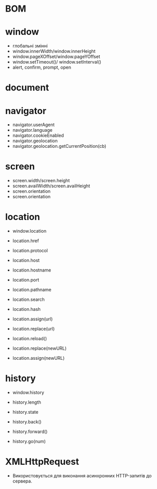 # BOM

# window

-   глобальні змінні
-   window.innerWidth/window.innerHeight
-   window.pageXOffset/window.pageYOffset
-   window.setTimeout()/ window.setInterval()
-   alert, confirm, prompt, open

# document

# navigator

-   navigator.userAgent
-   navigator.language
-   navigator.cookieEnabled
-   navigator.geolocation
-   navigator.geolocation.getCurrentPosition(cb)

# screen

-   screen.width/screen.height
-   screen.availWidth/screen.availHeight
-   screen.orientation
-   screen.orientation

# location

-   window.location

-   location.href
-   location.protocol
-   location.host
-   location.hostname
-   location.port
-   location.pathname
-   location.search
-   location.hash

-   location.assign(url)
-   location.replace(url)
-   location.reload()

-   location.replace(newURL)
-   location.assign(newURL)

# history

-   window.history

-   history.length
-   history.state

-   history.back()
-   history.forward()
-   history.go(num)

# XMLHttpRequest

-   Використовується для виконання асинхронних HTTP-запитів до сервера.
